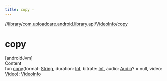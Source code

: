 ```yaml
---
title: copy -
---
```

//[library](../../index.md)/[com.uploadcare.android.library.api](../index.md)/[VideoInfo](index.md)/[copy](copy.md)



# copy  
[androidJvm]  
Content  
fun [copy](copy.md)(format: [String](https://kotlinlang.org/api/latest/jvm/stdlib/kotlin/-string/index.html), duration: [Int](https://kotlinlang.org/api/latest/jvm/stdlib/kotlin/-int/index.html), bitrate: [Int](https://kotlinlang.org/api/latest/jvm/stdlib/kotlin/-int/index.html), audio: [Audio](../-audio/index.md)? = null, video: [Video](../-video/index.md)): [VideoInfo](index.md)  




